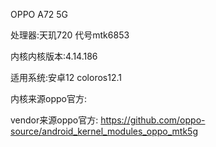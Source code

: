 OPPO A72 5G

处理器:天玑720 代号mtk6853

内核内核版本:4.14.186

适用系统:安卓12  coloros12.1

内核来源oppo官方:

vendor来源oppo官方:
https://github.com/oppo-source/android_kernel_modules_oppo_mtk5g
